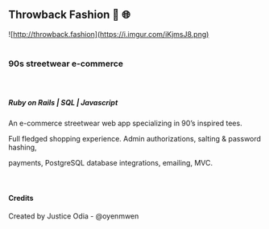 ##  Throwback Fashion      🛒 🌐

![http://throwback.fashion](https://i.imgur.com/iKjmsJ8.png) <br /><br />




### 90s streetwear e-commerce <br /><br /><br />



##### Ruby on Rails | SQL | Javascript 

An e-commerce streetwear web app specializing in 90’s inspired tees.

Full fledged shopping experience. Admin authorizations, salting & password hashing, 

payments, PostgreSQL database integrations, emailing, MVC.<br /><br /><br />



#### Credits



Created by Justice Odia - @oyenmwen

